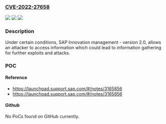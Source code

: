 ### [CVE-2022-27658](https://cve.mitre.org/cgi-bin/cvename.cgi?name=CVE-2022-27658)
![](https://img.shields.io/static/v1?label=Product&message=SAP%20Innovation%20management&color=blue)
![](https://img.shields.io/static/v1?label=Version&message=%3C2.0%20&color=brighgreen)
![](https://img.shields.io/static/v1?label=Vulnerability&message=CWE-862&color=brighgreen)

### Description

Under certain conditions, SAP Innovation management - version 2.0, allows an attacker to access information which could lead to information gathering for further exploits and attacks.

### POC

#### Reference
- https://launchpad.support.sap.com/#/notes/3165856
- https://launchpad.support.sap.com/#/notes/3165856

#### Github
No PoCs found on GitHub currently.

